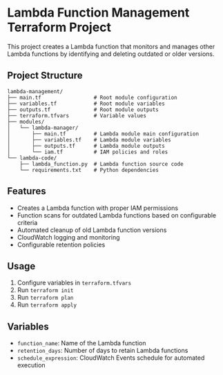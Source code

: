 # Lambda Function Management Terraform Project

This project creates a Lambda function that monitors and manages other Lambda functions by identifying and deleting outdated or older versions.

## Project Structure

```
lambda-management/
├── main.tf                 # Root module configuration
├── variables.tf            # Root module variables
├── outputs.tf              # Root module outputs
├── terraform.tfvars        # Variable values
├── modules/
│   └── lambda-manager/
│       ├── main.tf         # Lambda module main configuration
│       ├── variables.tf    # Lambda module variables
│       ├── outputs.tf      # Lambda module outputs
│       └── iam.tf          # IAM policies and roles
└── lambda-code/
    ├── lambda_function.py  # Lambda function source code
    └── requirements.txt    # Python dependencies
```

## Features

- Creates a Lambda function with proper IAM permissions
- Function scans for outdated Lambda functions based on configurable criteria
- Automated cleanup of old Lambda function versions
- CloudWatch logging and monitoring
- Configurable retention policies

## Usage

1. Configure variables in `terraform.tfvars`
2. Run `terraform init`
3. Run `terraform plan`
4. Run `terraform apply`

## Variables

- `function_name`: Name of the Lambda function
- `retention_days`: Number of days to retain Lambda functions
- `schedule_expression`: CloudWatch Events schedule for automated execution
